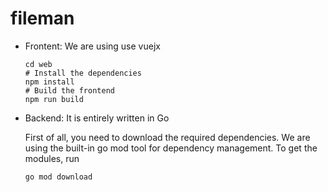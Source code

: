 # fileman
+ Frontent: We are using use vuejx

    ````
    cd web
    # Install the dependencies
    npm install
    # Build the frontend
    npm run build
    ````
+ Backend: It is entirely written in Go

    First of all, you need to download the required dependencies. We are using the built-in go mod tool for dependency management. To get the modules, run
    ````
    go mod download
    ````

